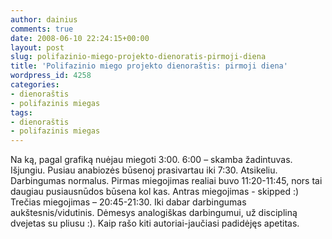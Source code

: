 ```yaml
---
author: dainius
comments: true
date: 2008-06-10 22:24:15+00:00
layout: post
slug: polifazinio-miego-projekto-dienoratis-pirmoji-diena
title: 'Polifazinio miego projekto dienoraštis: pirmoji diena'
wordpress_id: 4258
categories:
- dienoraštis
- polifazinis miegas
tags:
- dienoraštis
- polifazinis miegas
---
```


 

 

 

 

Na ką, pagal grafiką nuėjau miegoti 3:00. 6:00 – skamba žadintuvas. Išjungiu. Pusiau anabiozės būsenoj prasivartau iki 7:30. Atsikeliu. Darbingumas normalus. Pirmas miegojimas realiai buvo 11:20-11:45, nors tai daugiau pusiausnūdos būsena kol kas. Antras miegojimas - skipped :) Trečias miegojimas – 20:45-21:30. Iki dabar darbingumas aukštesnis/vidutinis. Dėmesys analogiškas darbingumui, už discipliną dvejetas su pliusu :). Kaip rašo kiti autoriai-jaučiasi padidėjęs apetitas.
